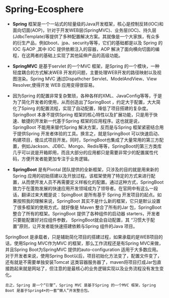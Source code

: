 # Spring-Ecosphere

* **Spring** 框架是一个一站式的轻量级的Java开发框架，核心是控制反转(IOC)和面向切面(AOP)，针对于开发WEB层(SpringMVC)、业务层(IOC)、持久层(JdbcTemplate)等提供了多种配置解决方案。其就像是一个大家族，有众多的衍生产品，例如boot、jpa、security等等，它们的基础都是以及 Spring 的 IOC 与AOP ,其中 IOC 提供依赖注入的容器，AOP 解决了面向横向切面的编程，在这两者的基础上实现了其他延伸产品的高级功能。

* **SpringMVC**  是基于servlet 的一个MVC 框架，是Spring 的一个模块，一种轻度耦合的方式解决WEB 开发的问题，主要处理WEB开发的路径映射以及视图渲染。Spring MVC 通过Dispathcher Servlet、ModelAndView、View Resolver,使得开发 WEB 应用变得很容易。

* 因为Spring 的配置非常复杂繁琐，各种各样的XML、JavaConfig等等，于是为了简化开发者的使用，从而创造出了SpringBoot ，约定大于配置，大大简化了Spinrg 的配置流程，实现了自动配置，降低了项目搭建的复杂度。SpringBoot 本身不提供Spring 框架的核心特性以及扩展功能，只是用于快速、敏捷的开发新一代基于Spring 框架的应用程序。这也就是说，SpringBoot 不能用来替代Spring 解决方案，反而是与Spring 框架紧密结合用于提供Spring 开发者体验的工具。换言之，就是SpringBoot 可以快速启动、构建项目，傻瓜式项目开发。同时，SpringBoot也集成了大量常用的第三方配置，例如Jackson、JDBC、Mongo、Redis等等，SpringBoot的第三方类库几乎可以说是开箱即用，而且大部分的应用都只是需要非常少的配置属性代码，方便开发者能更加专注于业务逻辑。
* **SpringBoot**  是有Pivotal 团队提供的全新框架，只涉及的目的就是用来新的Spring 应用的初始搭建以及开放过程。该框架使用了特定的方式来进行配置，从而使开发人员不再需要定义样板化的配置。通过这种方式，SpringBoot 致力于在蓬勃发展的快速应用开发领域成为了领导者。在官网中有这么一段话，翻译过来大概是说：SpingBoot 是所有基于 Spring 开发项目的起点。如果按照我的理解来说，SpringBoot 其实不是什么新的框架，它只是默认设置了很多框架的使用方式，就好像是 Maven 整合了所有的Jar 包，SpringBoot 整合了所有的框架。SpringBoot 提供了各种组件的启动器 starters，开发者只要能配置好对应组件参数， SpringBoot就会自动配置，其 “习惯大于配置”原则，让开发者能快速搭建依赖与Spring 组件的Java 项目。

SpringBoot 是承载者，只是辅助简化项目的搭建过程，如果承载的是WEB项目的话，使用Spring MVC作为MVC 的框架，那么工作流程还是有Spring MVC来做，并且Spring Boot为SpringMVC 提供的auto-configuration 适用于大多数应用。对于开发者来说，使用Spring Boot以后，项目初始化方法变了，配置文件变了，还有就是不需要单独安装Tomcat 这类容器服务器了，maven将项目打成Jar包直接跑起来就是网站了，但注意的是最核心的业务逻辑实现以及业务流程没有发生变化。

`总之，Spring 是一个“引擎”，Spring MVC 是基于Spring 的一个MVC 框架，Spring Boot 是基于Spring4+的一套“懒人”开发整合包。`
